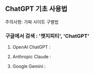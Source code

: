 ## ChatGPT 기초 사용법

주의사항: 가짜 사이트 구별법

### 구글에서 검색 : '챗지피티', 'ChatGPT'

1. OpenAI ChatGPT :

2. Anthropic Claude :

3. Google Gemini :
